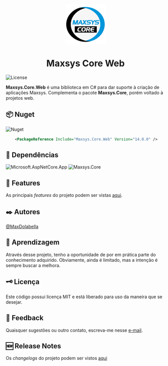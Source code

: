 <div align="center">
<img src="logo.png" alt="drawing" width="128" />
<h1>Maxsys Core Web</h1>
</div>

![License](https://img.shields.io/github/license/maxdolabella/maxsys.core)

**Maxsys.Core.Web** é uma biblioteca em C# para dar suporte à criação de aplicações Maxsys.
Complementa o pacote **Maxsys.Core**, porém voltado à projetos web.


## :package: Nuget
![Nuget](https://img.shields.io/nuget/v/Maxsys.Core.Web)

```xml
    <PackageReference Include="Maxsys.Core.Web" Version="14.0.0" />
```

## :link: Dependências
![Microsoft.AspNetCore.App](https://img.shields.io/badge/Microsoft.AspNetCore.App-Framework-red?style=for-the-badge)
![Maxsys.Core](https://img.shields.io/badge/Maxsys.Core-14.0.0-blue?style=for-the-badge&link=https%3A%2F%2Fwww.nuget.org%2Fpackages%2FMaxsys.Core)

## :star2: Features
As principais *features* do projeto podem ser vistas [aqui](FEATURES.md).

## :black_nib: Autores
[@MaxDolabella](https://www.github.com/MaxDolabella)

## :monocle_face: Aprendizagem
Através desse projeto, tenho a oportunidade de por em prática parte do conhecimento adquirido. Obviamente, ainda é limitado, mas a intenção é sempre buscar a melhora.

## :old_key: Licença
Este código possui licença MIT e está liberado para uso da maneira que se desejar.
  
## :email: Feedback
Quaisquer sugestões ou outro contato, escreva-me nesse [e-mail](mailto:maxsystech@outlook.com?subject=Github%20contact).

## :new: Release Notes
Os *changelogs* do projeto podem ser vistos [aqui](CHANGELOGS.md)